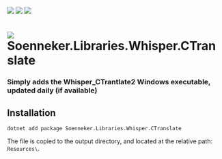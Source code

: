 [![](https://img.shields.io/nuget/v/soenneker.libraries.whisper.ctranslate.svg?style=for-the-badge)](https://www.nuget.org/packages/soenneker.libraries.whisper.ctranslate/)
[![](https://img.shields.io/github/actions/workflow/status/soenneker/soenneker.libraries.whisper.ctranslate/build-and-test.yml?style=for-the-badge)](https://github.com/soenneker/soenneker.libraries.whisper.ctranslate/actions/workflows/build-and-test.yml)
[![](https://img.shields.io/nuget/dt/soenneker.libraries.whisper.ctranslate.svg?style=for-the-badge)](https://www.nuget.org/packages/soenneker.libraries.whisper.ctranslate/)

# ![](https://user-images.githubusercontent.com/4441470/224455560-91ed3ee7-f510-4041-a8d2-3fc093025112.png) Soenneker.Libraries.Whisper.CTranslate
### Simply adds the Whisper_CTrantlate2 Windows executable, updated daily (if available)

## Installation

```
dotnet add package Soenneker.Libraries.Whisper.CTranslate
```

The file is copied to the output directory, and located at the relative path: `Resources\`.
